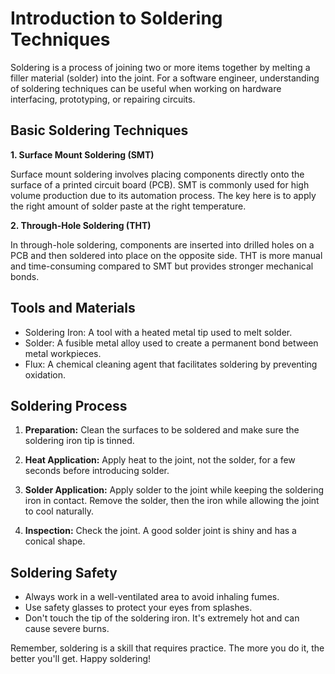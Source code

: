 # Introduction to Soldering Techniques

Soldering is a process of joining two or more items together by melting a filler material (solder) into the joint. For a software engineer, understanding of soldering techniques can be useful when working on hardware interfacing, prototyping, or repairing circuits. 

## Basic Soldering Techniques

**1. Surface Mount Soldering (SMT)**

Surface mount soldering involves placing components directly onto the surface of a printed circuit board (PCB). SMT is commonly used for high volume production due to its automation process. The key here is to apply the right amount of solder paste at the right temperature.

**2. Through-Hole Soldering (THT)**

In through-hole soldering, components are inserted into drilled holes on a PCB and then soldered into place on the opposite side. THT is more manual and time-consuming compared to SMT but provides stronger mechanical bonds.

## Tools and Materials

- Soldering Iron: A tool with a heated metal tip used to melt solder.
- Solder: A fusible metal alloy used to create a permanent bond between metal workpieces.
- Flux: A chemical cleaning agent that facilitates soldering by preventing oxidation.

## Soldering Process

1. **Preparation:** Clean the surfaces to be soldered and make sure the soldering iron tip is tinned.

2. **Heat Application:** Apply heat to the joint, not the solder, for a few seconds before introducing solder.

3. **Solder Application:** Apply solder to the joint while keeping the soldering iron in contact. Remove the solder, then the iron while allowing the joint to cool naturally.

4. **Inspection:** Check the joint. A good solder joint is shiny and has a conical shape.

## Soldering Safety

- Always work in a well-ventilated area to avoid inhaling fumes.
- Use safety glasses to protect your eyes from splashes.
- Don't touch the tip of the soldering iron. It's extremely hot and can cause severe burns.

Remember, soldering is a skill that requires practice. The more you do it, the better you'll get. Happy soldering!